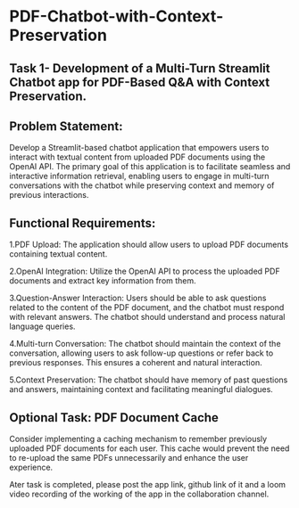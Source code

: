 # PDF-Chatbot-with-Context-Preservation

## Task 1- Development of a Multi-Turn Streamlit Chatbot app for PDF-Based Q&A with Context Preservation.

## Problem Statement:
 
Develop a Streamlit-based chatbot application that empowers users to interact with textual content from uploaded PDF documents using the OpenAI API. The primary goal of this application is to facilitate seamless and interactive information retrieval, enabling users to engage in multi-turn conversations with the chatbot while preserving context and memory of previous interactions.
 
## Functional Requirements:
 
1.PDF Upload: The application should allow users to upload PDF documents containing textual content.
 
2.OpenAI Integration: Utilize the OpenAI API to process the uploaded PDF documents and extract key information from them.
 
3.Question-Answer Interaction: Users should be able to ask questions related to the content of the PDF document, and the chatbot must respond with relevant answers. The chatbot should understand and process natural language queries.
 
4.Multi-turn Conversation: The chatbot should maintain the context of the conversation, allowing users to ask follow-up questions or refer back to previous responses. This ensures a coherent and natural interaction.
 
5.Context Preservation: The chatbot should have memory of past questions and answers, maintaining context and facilitating meaningful dialogues.
 
## Optional Task: PDF Document Cache

Consider implementing a caching mechanism to remember previously uploaded PDF documents for each user. This cache would prevent the need to re-upload the same PDFs unnecessarily and enhance the user experience.
 
Ater task is completed, please post the app link, github link of it and a loom video recording of the working of the app in the collaboration channel.
 
